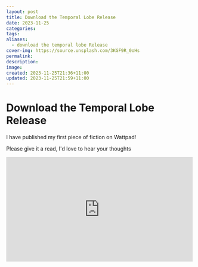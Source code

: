 ```yaml
---
layout: post
title: Download the Temporal Lobe Release
date: 2023-11-25
categories: 
tags: 
aliases:
  - download the temporal lobe Release
cover-img: https://source.unsplash.com/3KGF9R_0oHs
permalink: 
description: 
image: 
created: 2023-11-25T21:36+11:00
updated: 2023-11-25T21:59+11:00
---
```

# Download the Temporal Lobe Release
I have published my first piece of fiction on Wattpad!

Please give it a read, I'd love to hear your thoughts
<iframe width="500" height="280" frameborder="0" allowfullscreen="" src="https://embed.wattpad.com/story/356913796" ></iframe>